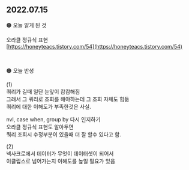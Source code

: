 ## 2022.07.15

🟠 오늘 알게 된 것  

오라클 정규식 표현  
[https://honeyteacs.tistory.com/54](https://honeyteacs.tistory.com/54)

<br>

🟠 오늘 반성

(1)  
쿼리가 길때 일단 눈앞이 캄캄해짐  
그래서 그 쿼리로 조회를 해야하는데 그 조회 자체도 힘듦  
쿼리에 대한 이해도가 부족한것은 사실.  

nvl, case when, group by 다시 인지하기   
오라클 정규식 표현도 알아두면   
쿼리 조회시 수정부분이 있을때 더 잘 할수 있다고 함.  


(2)  
넥사크로에서 데이터가 무엇이 데이터셋이 되어서  
이클립스로 넘어가는지 이해도를 높일 필요가 있음  

